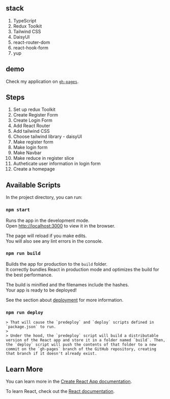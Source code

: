 ## stack

1. TypeScript
2. Redux Toolkit
3. Tailwind CSS
4. DaisyUI
5. react-router-dom
6. react-hook-form
7. yup

## demo
Check my application on [`gh-pages`](https://zhangjialihappy.github.io/register-system/).

## Steps

1. Set up redux Toolkit
2. Create Register Form
3. Create Login Form
4. Add React Router 
5. Add tailwind CSS
6. Choose tailwind library - daisyUI
7. Make register form
8. Make login form
9. Make Navbar
10. Make reduce in register slice
11. Autheticate user information in login form
12. Create a homepage

## Available Scripts

In the project directory, you can run:

### `npm start`

Runs the app in the development mode.\
Open [http://localhost:3000](http://localhost:3000) to view it in the browser.

The page will reload if you make edits.\
You will also see any lint errors in the console.

### `npm run build`

Builds the app for production to the `build` folder.\
It correctly bundles React in production mode and optimizes the build for the best performance.

The build is minified and the filenames include the hashes.\
Your app is ready to be deployed!

See the section about [deployment](https://facebook.github.io/create-react-app/docs/deployment) for more information.

### `npm run deploy`

    > That will cause the `predeploy` and `deploy` scripts defined in `package.json` to run.
    >
    > Under the hood, the `predeploy` script will build a distributable version of the React app and store it in a folder named `build`. Then, the `deploy` script will push the contents of that folder to a new commit on the `gh-pages` branch of the GitHub repository, creating that branch if it doesn't already exist.

## Learn More

You can learn more in the [Create React App documentation](https://facebook.github.io/create-react-app/docs/getting-started).

To learn React, check out the [React documentation](https://reactjs.org/).
